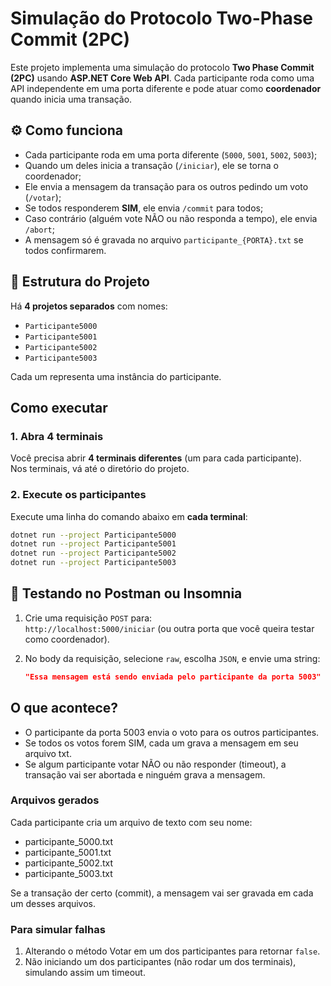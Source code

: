 # Simulação do Protocolo Two-Phase Commit (2PC)

Este projeto implementa uma simulação do protocolo **Two Phase Commit (2PC)** usando **ASP.NET Core Web API**. Cada participante roda como uma API independente em uma porta diferente e pode atuar como **coordenador** quando inicia uma transação.

## ⚙️ Como funciona

- Cada participante roda em uma porta diferente (`5000`, `5001`, `5002`, `5003`);
- Quando um deles inicia a transação (`/iniciar`), ele se torna o coordenador;
- Ele envia a mensagem da transação para os outros pedindo um voto (`/votar`);
- Se todos responderem **SIM**, ele envia `/commit` para todos;
- Caso contrário (alguém vote NÃO ou não responda a tempo), ele envia `/abort`;
- A mensagem só é gravada no arquivo `participante_{PORTA}.txt` se todos confirmarem.

## 📁 Estrutura do Projeto

Há **4 projetos separados** com nomes:

- `Participante5000`
- `Participante5001`
- `Participante5002`
- `Participante5003`

Cada um representa uma instância do participante.


## Como executar

### 1. Abra 4 terminais

Você precisa abrir **4 terminais diferentes** (um para cada participante).  
Nos terminais, vá até o diretório do projeto.

### 2. Execute os participantes

Execute uma linha do comando abaixo em **cada terminal**:

```bash
dotnet run --project Participante5000
dotnet run --project Participante5001
dotnet run --project Participante5002
dotnet run --project Participante5003
```

## 🧪 Testando no Postman ou Insomnia

1. Crie uma requisição `POST` para:  
   `http://localhost:5000/iniciar` (ou outra porta que você queira testar como coordenador).
2. No body da requisição, selecione `raw`, escolha `JSON`, e envie uma string:

   ```json
   "Essa mensagem está sendo enviada pelo participante da porta 5003"
   ```

## O que acontece?

- O participante da porta 5003 envia o voto para os outros participantes.
- Se todos os votos forem SIM, cada um grava a mensagem em seu arquivo txt.
- Se algum participante votar NÃO ou não responder (timeout), a transação vai ser abortada e ninguém grava a mensagem.


### Arquivos gerados
Cada participante cria um arquivo de texto com seu nome:

- participante_5000.txt
- participante_5001.txt
- participante_5002.txt
- participante_5003.txt

Se a transação der certo (commit), a mensagem vai ser gravada em cada um desses arquivos.


### Para simular falhas

1. Alterando o método Votar em um dos participantes para retornar `false`.
2. Não iniciando um dos participantes (não rodar um dos terminais), simulando assim um timeout.
